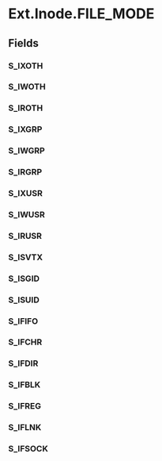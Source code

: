 ﻿


# Ext.Inode.FILE_MODE

## Fields

### S_IXOTH

### S_IWOTH

### S_IROTH

### S_IXGRP

### S_IWGRP

### S_IRGRP

### S_IXUSR

### S_IWUSR

### S_IRUSR

### S_ISVTX

### S_ISGID

### S_ISUID

### S_IFIFO

### S_IFCHR

### S_IFDIR

### S_IFBLK

### S_IFREG

### S_IFLNK

### S_IFSOCK
